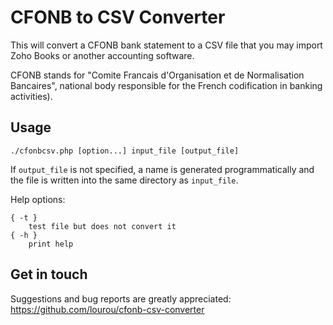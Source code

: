 # CFONB to CSV Converter

This will convert a CFONB bank statement to a CSV file that you may
import Zoho Books or another accounting software.

CFONB stands for "Comite Francais d'Organisation et de Normalisation Bancaires",
national body responsible for the French codification in banking activities).

## Usage

```
./cfonbcsv.php [option...] input_file [output_file]
```

If `output_file` is not specified, a name is generated programmatically
and the file is written into the same directory as `input_file`.

Help options:

    { -t }
        test file but does not convert it
    { -h }
        print help

## Get in touch

Suggestions and bug reports are greatly appreciated: <https://github.com/lourou/cfonb-csv-converter>